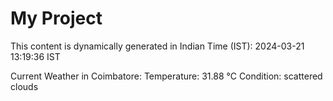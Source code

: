 # My Project

This content is dynamically generated in Indian Time (IST): 2024-03-21 13:19:36 IST


Current Weather in Coimbatore:
Temperature: 31.88 °C
Condition: scattered clouds
